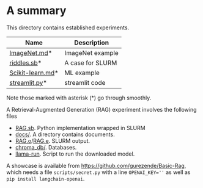 # A summary

This directory contains established experiments.

Name | Description
-----|------------------------------------------
[ImageNet.md](ImageNet.md)* | ImageNet example
[riddles.sb](riddles.sb)* | A case for SLURM
[Scikit-learn.md](Scikit-learn.md)* | ML example
[streamlit.py](streamlit.py)* | streamlit code

Note those marked with asterisk (*) go through smoothly.

A Retrieval-Augmented Generation (RAG) experiment involves the following files

- [RAG.sb](RAG.sb). Python implementation wrapped in SLURM
- [docs/](docs/). A directory contains documents.
- [RAG.o](RAG.o)/[RAG.e](RAG.e). SLURM output.
- [chroma_db/](chroma_db). Databases.
- [llama-run](llama-run). Script to run the downloaded model.

A showcase is available from <https://github.com/gurezende/Basic-Rag>, which needs a
file `scripts/secret.py` with a line `OPENAI_KEY=''` as well as `pip install langchain-openai`.
